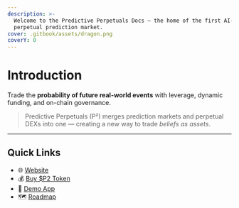 ```yaml
---
description: >-
  Welcome to the Predictive Perpetuals Docs — the home of the first AI-powered
  perpetual prediction market.
cover: .gitbook/assets/dragon.png
coverY: 0
---
```


# Introduction

Trade the **probability of future real-world events** with leverage, dynamic funding, and on-chain governance.

> Predictive Perpetuals (P²) merges prediction markets and perpetual DEXs into one — creating a new way to trade _beliefs as assets_.

***

## Quick Links

* 🌐 [Website](https://yourdomain.com)
* 💰 [Buy $P2 Token](./)
* 🧪 [Demo App](./)
* 🗺️ [Roadmap](6_roadmap.md)
